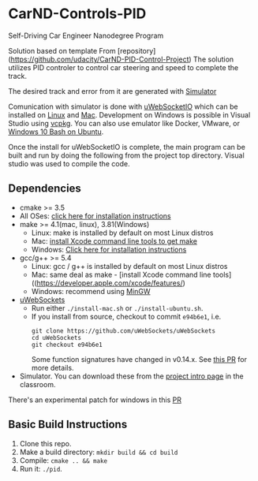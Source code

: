 # CarND-Controls-PID
Self-Driving Car Engineer Nanodegree Program

Solution based on template From [repository] (https://github.com/udacity/CarND-PID-Control-Project)
The solution utilizes PID controler to control car steering and speed to complete the track. 

The desired track and error from it are generated with [Simulator](https://github.com/udacity/self-driving-car-sim/releases)

Comunication with simulator is done with [uWebSocketIO](https://github.com/uWebSockets/uWebSockets) which can be installed on [Linux](install-ubuntu.sh) and [Mac](install-mac.sh). 
Development on Windows is possible in Visual Studio using [vcpkg](https://github.com/fkeidel/CarND-Term2-ide-profile-VisualStudio/tree/master/VisualStudio). You can also use emulator like Docker, VMware, or [Windows 10 Bash on Ubuntu](https://www.howtogeek.com/249966/how-to-install-and-use-the-linux-bash-shell-on-windows-10/).

Once the install for uWebSocketIO is complete, the main program can be built and run by doing the following from the project top directory. 
Visual studio was used to compile the code.


## Dependencies

* cmake >= 3.5
 * All OSes: [click here for installation instructions](https://cmake.org/install/)
* make >= 4.1(mac, linux), 3.81(Windows)
  * Linux: make is installed by default on most Linux distros
  * Mac: [install Xcode command line tools to get make](https://developer.apple.com/xcode/features/)
  * Windows: [Click here for installation instructions](http://gnuwin32.sourceforge.net/packages/make.htm)
* gcc/g++ >= 5.4
  * Linux: gcc / g++ is installed by default on most Linux distros
  * Mac: same deal as make - [install Xcode command line tools]((https://developer.apple.com/xcode/features/)
  * Windows: recommend using [MinGW](http://www.mingw.org/)
* [uWebSockets](https://github.com/uWebSockets/uWebSockets)
  * Run either `./install-mac.sh` or `./install-ubuntu.sh`.
  * If you install from source, checkout to commit `e94b6e1`, i.e.
    ```
    git clone https://github.com/uWebSockets/uWebSockets 
    cd uWebSockets
    git checkout e94b6e1
    ```
    Some function signatures have changed in v0.14.x. See [this PR](https://github.com/udacity/CarND-MPC-Project/pull/3) for more details.
* Simulator. You can download these from the [project intro page](https://github.com/udacity/self-driving-car-sim/releases) in the classroom.

There's an experimental patch for windows in this [PR](https://github.com/udacity/CarND-PID-Control-Project/pull/3)

## Basic Build Instructions

1. Clone this repo.
2. Make a build directory: `mkdir build && cd build`
3. Compile: `cmake .. && make`
4. Run it: `./pid`. 

